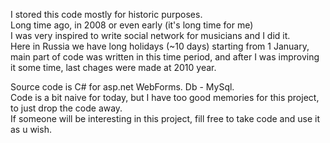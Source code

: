 I stored this code mostly for historic purposes.  
Long time ago, in 2008 or even early (it's long time for me)  
I was very inspired to write social network for musicians and I did it.  
Here in Russia we have long holidays (~10 days) starting from 1 January, main part of code was written in this time period,
and after I was improving it some time, last chages were made at 2010 year.  

Source code is C# for asp.net WebForms. Db - MySql.  
Code is a bit naive for today, but I have too good memories for this project, to just drop the code away.  
If someone will be interesting in this project, fill free to take code and use it as u wish.
